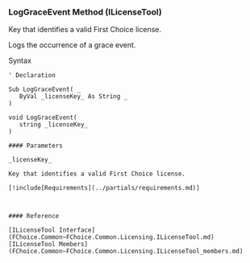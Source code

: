 ﻿### LogGraceEvent Method (ILicenseTool)

Key that identifies a valid First Choice license.

Logs the occurrence of a grace event.

Syntax

```vbnet
' Declaration

Sub LogGraceEvent( _
   ByVal _licenseKey_ As String _
) 

void LogGraceEvent( 
   string _licenseKey_
)

#### Parameters

_licenseKey_

Key that identifies a valid First Choice license.

[!include[Requirements](../partials/requirements.md)]



#### Reference

[ILicenseTool Interface](FChoice.Common~FChoice.Common.Licensing.ILicenseTool.md)  
[ILicenseTool Members](FChoice.Common~FChoice.Common.Licensing.ILicenseTool_members.md)